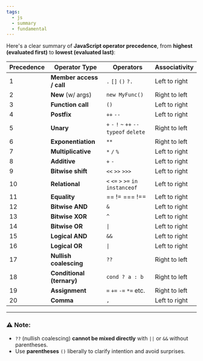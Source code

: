 ```yaml
---
tags:
  - js
  - summary
  - fundamental
---
```


Here's a clear summary of **JavaScript operator precedence**, from **highest (evaluated first)** to **lowest (evaluated last)**:

|Precedence|Operator Type|Operators|Associativity|
|---|---|---|---|
|1|**Member access / call**|`.` `[]` `()` `?.`|Left to right|
|2|**New** (w/ args)|`new MyFunc()`|Right to left|
|3|**Function call**|`()`|Left to right|
|4|**Postfix**|`++` `--`|Left to right|
|5|**Unary**|`+` `-` `!` `~` `++` `--` `typeof` `delete`|Right to left|
|6|**Exponentiation**|`**`|Right to left|
|7|**Multiplicative**|`*` `/` `%`|Left to right|
|8|**Additive**|`+` `-`|Left to right|
|9|**Bitwise shift**|`<<` `>>` `>>>`|Left to right|
|10|**Relational**|`<` `<=` `>` `>=` `in` `instanceof`|Left to right|
|11|**Equality**| =​=  !​=  =​=​=  !​=​= |Left to right|
|12|**Bitwise AND**|`&`|Left to right|
|13|**Bitwise XOR**|`^`|Left to right|
|14|**Bitwise OR**|`\|`|Left to right|
|15|**Logical AND**|`&&`|Left to right|
|16|**Logical OR**|`\|`|Left to right|
|17|**Nullish coalescing**|`??`|Right to left|
|18|**Conditional (ternary)**|`cond ? a : b`|Right to left|
|19|**Assignment**|`=` `+=` `-=` `*=` etc.|Right to left|
|20|**Comma**|`,`|Left to right|

---

### ⚠️ Note:

- `??` (nullish coalescing) **cannot be mixed directly** with `||` or `&&` without parentheses.
- Use **parentheses** `()` liberally to clarify intention and avoid surprises.
